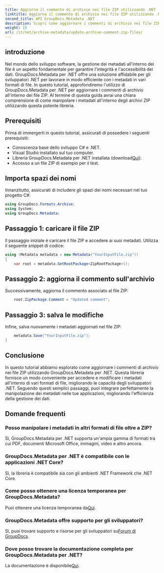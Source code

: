```yaml
---
title: Aggiorna il commento di archivio nei file ZIP utilizzando .NET
linktitle: Aggiorna il commento di archivio nei file ZIP utilizzando .NET
second_title: API GroupDocs.Metadata .NET
description: Scopri come aggiornare i commenti di archivio nei file ZIP utilizzando GroupDocs.Metadata per .NET. Migliora facilmente la gestione dei metadati nelle applicazioni C#.
weight: 15
url: /it/net/archive-metadata/update-archive-comment-zip-files/
---
```

## introduzione
Nel mondo dello sviluppo software, la gestione dei metadati all'interno dei file è un aspetto fondamentale per garantire l'integrità e l'accessibilità dei dati. GroupDocs.Metadata per .NET offre una soluzione affidabile per gli sviluppatori .NET per lavorare in modo efficiente con i metadati in vari formati di file. In questo tutorial, approfondiremo l'utilizzo di GroupDocs.Metadata per .NET per aggiornare i commenti di archivio all'interno dei file ZIP. Al termine di questa guida avrai una chiara comprensione di come manipolare i metadati all'interno degli archivi ZIP utilizzando questa potente libreria.
## Prerequisiti
Prima di immergerti in questo tutorial, assicurati di possedere i seguenti prerequisiti:
- Conoscenza base dello sviluppo C# e .NET.
- Visual Studio installato sul tuo computer.
-  Libreria GroupDocs.Metadata per .NET installata (download[Qui](https://releases.groupdocs.com/metadata/net/)).
- Accesso a un file ZIP di esempio per il test.

## Importa spazi dei nomi
Innanzitutto, assicurati di includere gli spazi dei nomi necessari nel tuo progetto C#:
```csharp
using GroupDocs.Formats.Archive;
using System;
using GroupDocs.Metadata;
```
## Passaggio 1: caricare il file ZIP
Il passaggio iniziale è caricare il file ZIP e accedere ai suoi metadati. Utilizza il seguente snippet di codice:
```csharp
using (Metadata metadata = new Metadata("YourInputFile.zip"))
{
    var root = metadata.GetRootPackage<ZipRootPackage>();
```
## Passaggio 2: aggiorna il commento sull'archivio
Successivamente, aggiorna il commento associato al file ZIP:
```csharp
    root.ZipPackage.Comment = "Updated comment";
```
## Passaggio 3: salva le modifiche
Infine, salva nuovamente i metadati aggiornati nel file ZIP:
```csharp
    metadata.Save("YourInputFile.zip");
}
```

## Conclusione
In questo tutorial abbiamo esplorato come aggiornare i commenti di archivio nei file ZIP utilizzando GroupDocs.Metadata per .NET. Questa libreria fornisce un modo conveniente per accedere e modificare i metadati all'interno di vari formati di file, migliorando le capacità degli sviluppatori .NET. Seguendo questi semplici passaggi, puoi integrare perfettamente la manipolazione dei metadati nelle tue applicazioni, migliorando l'efficienza della gestione dei dati.

## Domande frequenti
### Posso manipolare i metadati in altri formati di file oltre a ZIP?
Sì, GroupDocs.Metadata per .NET supporta un'ampia gamma di formati tra cui PDF, documenti Microsoft Office, immagini, video e altro ancora.
### GroupDocs.Metadata per .NET è compatibile con le applicazioni .NET Core?
Sì, la libreria è compatibile sia con gli ambienti .NET Framework che .NET Core.
### Come posso ottenere una licenza temporanea per GroupDocs.Metadata?
 Puoi ottenere una licenza temporanea da[Qui](https://purchase.groupdocs.com/temporary-license/).
### GroupDocs.Metadata offre supporto per gli sviluppatori?
 Sì, puoi trovare supporto e risorse per gli sviluppatori su[Forum di GroupDocs](https://forum.groupdocs.com/c/metadata/14).
### Dove posso trovare la documentazione completa per GroupDocs.Metadata per .NET?
 La documentazione è disponibile[Qui](https://tutorials.groupdocs.com/metadata/net/).